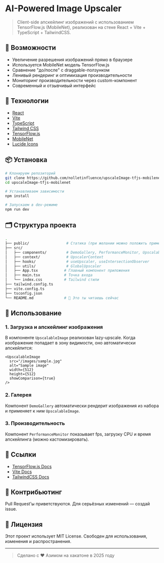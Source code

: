 # AI-Powered Image Upscaler

> Client-side апскейлинг изображений с использованием TensorFlow.js (MobileNet), реализован на стеке React + Vite + TypeScript + TailwindCSS.

## 🚀 Возможности

- Увеличение разрешения изображений прямо в браузере
- Используется MobileNet модель TensorFlow.js
- Сравнение "до/после" с draggable-ползунком
- Ленивый рендеринг и оптимизация производительности
- Мониторинг производительности через custom-компонент
- Современный и отзывчивый интерфейс

## 🧠 Технологии

- [React](https://reactjs.org/)
- [Vite](https://vitejs.dev/)
- [TypeScript](https://www.typescriptlang.org/)
- [Tailwind CSS](https://tailwindcss.com/)
- [TensorFlow.js](https://www.tensorflow.org/js)
- [MobileNet](https://github.com/tensorflow/tfjs-models/tree/master/mobilenet)
- [Lucide Icons](https://lucide.dev/)

## 📦 Установка

```bash
# Клонируем репозиторий
git clone https://github.com/nolletinfluence/upscaleImage-tfjs-mobilenet
cd upscaleImage-tfjs-mobilenet

# Устанавливаем зависимости
npm install

# Запускаем в dev-режиме
npm run dev
```

## 🗂 Структура проекта

```bash
.
├── public/                 # Статика (при желании можно положить пример изображений)
├── src/
│   ├── components/         # DemoGallery, PerformanceMonitor, UpscalableImage и т.д.
│   ├── context/            # UpscalerContext
│   ├── hooks/              # useUpscaler, useIntersectionObserver
│   ├── utils/              # GlobalUpscaler
│   ├── App.tsx            # Главный компонент приложения
│   ├── main.tsx           # Точка входа
│   └── index.css          # Tailwind стили
├── tailwind.config.ts
├── vite.config.ts
├── tsconfig.json
└── README.md              # 📄 Это ты читаешь сейчас
```

## 📸 Использование

### 1. Загрузка и апскейлинг изображения

В компоненте `UpscalableImage` реализован lazy-upscale. Когда изображение попадает в зону видимости, оно автоматически апскейлится:

```tsx
<UpscalableImage
  src="/images/sample.jpg"
  alt="Sample image"
  width={512}
  height={512}
  showComparison={true}
/>
```

### 2. Галерея

Компонент `DemoGallery` автоматически рендерит изображения из набора и применяет к ним `UpscalableImage`.

### 3. Производительность

Компонент `PerformanceMonitor` показывает fps, загрузку CPU и время апскейлинга (можно кастомизировать).

## 🔗 Ссылки

- [TensorFlow.js Docs](https://js.tensorflow.org/)
- [Vite Docs](https://vitejs.dev/guide/)
- [TailwindCSS Docs](https://tailwindcss.com/docs)

## 🤝 Контрибьютинг

Pull Request'ы приветствуются. Для серьёзных изменений — создай issue.

## 📄 Лицензия

Этот проект использует MIT License. Свободен для использования, изменения и распространения.

---

> Сделано с ❤️ Азимом на хакатоне в 2025 году